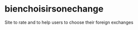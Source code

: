 bienchoisirsonechange
=====================

Site to rate and to help users to choose their foreign exchanges
